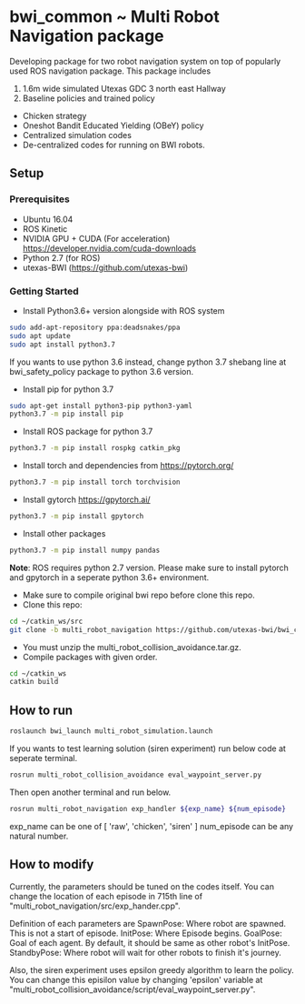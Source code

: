 bwi_common ~ Multi Robot Navigation package
==========

Developing package for two robot navigation system on top of popularly used ROS navigation package.
This package includes
1. 1.6m wide simulated Utexas GDC 3 north east Hallway
2. Baseline policies and trained policy
 - Chicken strategy
 - Oneshot Bandit Educated Yielding (OBeY) policy
 - Centralized simulation codes
 - De-centralized codes for running on BWI robots.

## Setup
### Prerequisites
 - Ubuntu 16.04
 - ROS Kinetic
 - NVIDIA GPU + CUDA (For acceleration) https://developer.nvidia.com/cuda-downloads
 - Python 2.7 (for ROS)
 - utexas-BWI (https://github.com/utexas-bwi)
### Getting Started
- Install Python3.6+ version alongside with ROS system
```bash
sudo add-apt-repository ppa:deadsnakes/ppa
sudo apt update
sudo apt install python3.7
```
If you wants to use python 3.6 instead, change python 3.7 shebang line at bwi_safety_policy package to python 3.6 version.
- Install pip for python 3.7
```bash
sudo apt-get install python3-pip python3-yaml
python3.7 -m pip install pip
```
- Install ROS package for python 3.7
```bash
python3.7 -m pip install rospkg catkin_pkg
```
- Install torch and dependencies from https://pytorch.org/
```bash
python3.7 -m pip install torch torchvision
```
- Install gytorch https://gpytorch.ai/
```bash
python3.7 -m pip install gpytorch
```
- Install other packages
```bash
python3.7 -m pip install numpy pandas
```

**Note**: ROS requires python 2.7 version. Please make sure to install pytorch and gpytorch in a seperate python 3.6+ environment.

- Make sure to compile original bwi repo before clone this repo.
- Clone this repo:

```bash
cd ~/catkin_ws/src
git clone -b multi_robot_navigation https://github.com/utexas-bwi/bwi_common.git
```
- You must unzip the multi_robot_collision_avoidance.tar.gz.
- Compile packages with given order.
```bash
cd ~/catkin_ws
catkin build
```

## How to run
```bash
roslaunch bwi_launch multi_robot_simulation.launch
```
If you wants to test learning solution (siren experiment) run below code at seperate terminal.
```bash
rosrun multi_robot_collision_avoidance eval_waypoint_server.py
```
Then open another terminal and run below.
```bash
rosrun multi_robot_navigation exp_handler ${exp_name} ${num_episode}
```
exp_name can be one of [ 'raw', 'chicken', 'siren' ]
num_episode can be any natural number.

## How to modify
Currently, the parameters should be tuned on the codes itself.
You can change the location of each episode in 715th line of "multi_robot_navigation/src/exp_hander.cpp".

Definition of each parameters are
SpawnPose: Where robot are spawned. This is not a start of episode.
InitPose: Where Episode begins.
GoalPose: Goal of each agent. By default, it should be same as other robot's InitPose.
StandbyPose: Where robot will wait for other robots to finish it's journey.

Also, the siren experiment uses epsilon greedy algorithm to learn the policy.
You can change this episilon value by changing 'epsilon' variable at "multi_robot_collision_avoidance/script/eval_waypoint_server.py".
